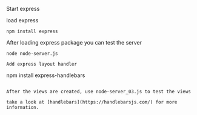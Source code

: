 Start express

load express

```
npm install express
```

After loading express package you can test the server

```
node node-server.js

Add express layout handler

```
npm install express-handlebars
```

After the views are created, use node-server_03.js to test the views

take a look at [handlebars](https://handlebarsjs.com/) for more information.